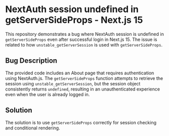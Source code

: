# NextAuth session undefined in getServerSideProps - Next.js 15

This repository demonstrates a bug where NextAuth session is undefined in `getServerSideProps` even after successful login in Next.js 15.  The issue is related to how `unstable_getServerSession` is used with `getServerSideProps`.

## Bug Description

The provided code includes an About page that requires authentication using NextAuth.js.  The `getServerSideProps` function attempts to retrieve the session using `unstable_getServerSession`, but the session object consistently returns `undefined`, resulting in an unauthenticated experience even when the user is already logged in.

## Solution

The solution is to use `getServerSideProps` correctly for session checking and conditional rendering.
